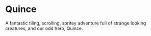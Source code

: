 # Quince
A fantastic tiling, scrolling, spritey adventure full of strange looking creatures, and our odd hero, Quince.
